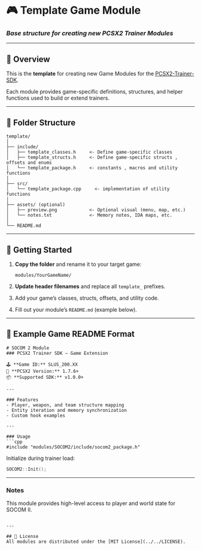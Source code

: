 # 🎮 Template Game Module

### *Base structure for creating new PCSX2 Trainer Modules*

---

## 🧩 Overview

This is the **template** for creating new Game Modules for the [PCSX2-Trainer-SDK](https://github.com/NightFyre/PCSX2-Trainer-SDK).

Each module provides game-specific definitions, structures, and helper functions used to build or extend trainers.

---

## 📁 Folder Structure

```
template/
│
├── include/
│   ├── template_classes.h     <- Define game-specific classes
│   ├── template_structs.h     <- Define game-specific structs , offsets and enums
│   └── template_package.h     <- constants , macros and utility functions
│
├── src/
│   └── template_package.cpp     <- implementation of utility functions
│
├── assets/ (optional)
│   ├── preview.png            <- Optional visual (menu, map, etc.)
│   └── notes.txt              <- Memory notes, IDA maps, etc.
│
└── README.md
```

---

## 🧠 Getting Started

1. **Copy the folder** and rename it to your target game:

   ```
   modules/YourGameName/
   ```
2. **Update header filenames** and replace all `template_` prefixes.
3. Add your game’s classes, structs, offsets, and utility code.
4. Fill out your module’s `README.md` (example below).

---

## 📝 Example Game README Format

````
# SOCOM 2 Module
### PCSX2 Trainer SDK – Game Extension

🕹️ **Game ID:** SLUS_200.XX  
🧠 **PCSX2 Version:** 1.7.6+  
📦 **Supported SDK:** v1.0.0+

---

### Features
- Player, weapon, and team structure mapping
- Entity iteration and memory synchronization
- Custom hook examples

---

### Usage
```cpp
#include "modules/SOCOM2/include/socom2_package.h"
````

Initialize during trainer load:

```cpp
SOCOM2::Init();
```

---

### Notes

This module provides high-level access to player and world state for SOCOM II.

```

---

## 🧾 License
All modules are distributed under the [MIT License](../../LICENSE).
```
